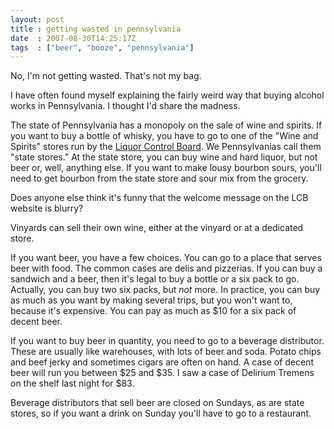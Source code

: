 ```yaml
---
layout: post
title : getting wasted in pennsylvania
date  : 2007-08-30T14:25:17Z
tags  : ["beer", "booze", "pennsylvania"]
---
```

No, I'm not getting wasted.  That's not my bag.

I have often found myself explaining the fairly weird way that buying alcohol
works in Pennsylvania.  I thought I'd share the madness.

The state of Pennsylvania has a monopoly on the sale of wine and spirits.  If
you want to buy a bottle of whisky, you have to go to one of the "Wine and
Spirits" stores run by the [Liquor Control Board](http://www.lcb.state.pa.us/).
We Pennsylvanias call them "state stores."  At the state store, you can buy
wine and hard liquor, but not beer or, well, anything else.  If you want to
make lousy bourbon sours, you'll need to get bourbon from the state store and
sour mix from the grocery.

Does anyone else think it's funny that the welcome message on the LCB website
is blurry?

Vinyards can sell their own wine, either at the vinyard or at a dedicated
store.

If you want beer, you have a few choices.  You can go to a place that serves
beer with food.  The common cases are delis and pizzerias.  If you can buy a
sandwich and a beer, then it's legal to buy a bottle or a six pack to go.
Actually, you can buy two six packs, but *not* more.  In practice, you can buy
as much as you want by making several trips, but you won't want to, because
it's expensive.  You can pay as much as $10 for a six pack of decent beer.

If you want to buy beer in quantity, you need to go to a beverage distributor.
These are usually like warehouses, with lots of beer and soda.  Potato chips
and beef jerky and sometimes cigars are often on hand.  A case of decent beer
will run you between $25 and $35.  I saw a case of Delirium Tremens on the
shelf last night for $83.

Beverage distributors that sell beer are closed on Sundays, as are state
stores, so if you want a drink on Sunday you'll have to go to a restaurant.


